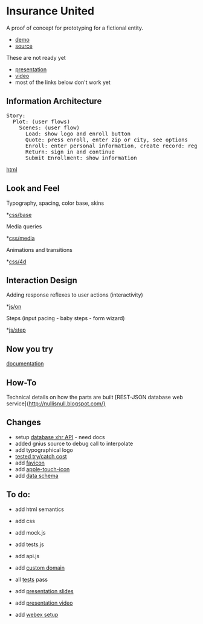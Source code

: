 Insurance United
===============

A proof of concept for prototyping for a fictional entity.

* [demo](http://brito.github.com/InsuranceUnited/ "Live demo")
* [source](http://github.com/brito/InsuranceUnited "Source code")

These are not ready yet
* [presentation](http://rvl.io/brito/InsuranceUnited "Presentation deck")
* [video](http://youtube.com/darkgoyle/InsuranceUnited "Audio-visual")
* most of the links below don't work yet

Information Architecture
--------------------------
<pre>
Story:
  Plot: (user flows)
    Scenes: (user flow)
      Load: show logo and enroll button
      Quote: press enroll, enter zip or city, see options
      Enroll: enter personal information, create record: register
      Return: sign in and continue
      Submit Enrollment: show information
</pre>
      
[html](http://darkgoyle.com/demos/iu/source/html)

Look and Feel
-----------------------
Typography, spacing, color base, skins

*[css/base](http://darkgoyle.com/demos/iu/source/css/base)

Media queries

*[css/media](http://darkgoyle.com/demos/iu/source/css/media)

Animations and transitions

*[css/4d](http://darkgoyle.com/demos/iu/source/css/4d)

Interaction Design
---------------
Adding response reflexes to user actions (interactivity)

*[js/on](http://darkgoyle.com/demos/iu/source/js/on)

Steps (input pacing - baby steps - form wizard)

*[js/step](http://darkgoyle.com/demos/iu/source/js/step)

Now you try
-----------
[documentation](http://api.darkgoyle.com/)

How-To
------
Technical details on how the parts are built
[REST-JSON database web service]{http://nullisnull.blogspot.com/}

Changes
---------
* setup [database xhr API](http://darkgoyle.com/) - need docs
* added gnius source to debug call to interpolate
* add typographical logo
* [tested try/catch cost](http://jsperf.com/the-cost-of-trying) 
* add [favicon](http://brito.github.com/InsuranceUnited/favicon.png)
* add [apple-touch-icon](http://brito.github.com/InsuranceUnited/favicon.png)
* add [data schema](http://brito.github.com/InsuranceUnited/planning/schema.yml)

To do:
-----
* add html semantics
* add css
* add mock.js
* add tests.js
* add api.js

* add [custom domain]()
* all [tests]() pass
* add [presentation slides]()
* add [presentation video]()
* add [webex setup]()
